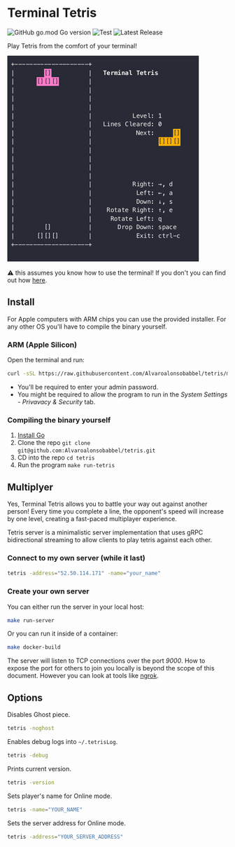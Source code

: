 # Terminal Tetris

![GitHub go.mod Go version](https://img.shields.io/github/go-mod/go-version/Alvaroalonsobabbel/tetris) ![Test](https://github.com/Alvaroalonsobabbel/tetris/actions/workflows/test.yml/badge.svg) ![Latest Release](https://img.shields.io/github/v/release/Alvaroalonsobabbel/tetris?color=blue&label=Latest%20Release)

Play Tetris from the comfort of your terminal!

![example](./doc/example.gif)

⚠️ this assumes you know how to use the terminal! If you don't you can find out how [here](https://www.google.com/search?q=how+to+use+the+terminal).

## Install

For Apple computers with ARM chips you can use the provided installer. For any other OS you'll have to compile the binary yourself.

### ARM (Apple Silicon)

Open the terminal and run:

```bash
curl -sSL https://raw.githubusercontent.com/Alvaroalonsobabbel/tetris/main/bin/install.sh | bash
```

- You'll be required to enter your admin password.
- You might be required to allow the program to run in the _System Settings - Privavacy & Security_ tab.

### Compiling the binary yourself

1. [Install Go](https://go.dev/doc/install)
2. Clone the repo `git clone git@github.com:Alvaroalonsobabbel/tetris.git`
3. CD into the repo `cd tetris`
4. Run the program `make run-tetris`

## Multiplyer

Yes, Terminal Tetris allows you to battle your way out against another person! Every time you complete a line, the opponent's speed will increase by one level, creating a fast-paced multiplayer experience.

Tetris server is a minimalistic server implementation that uses gRPC bidirectional streaming to allow clients to play tetris against each other.

### Connect to my own server (while it last)
```bash
tetris -address="52.50.114.171" -name="your_name"
```
### Create your own server

You can either run the server in your local host:
```bash
make run-server
```

Or you can run it inside of a container:
```bash
make docker-build
```

The server will listen to TCP connections over the port *9000*. How to expose the port for others to join you locally is beyond the scope of this document. However you can look at tools like [ngrok](https://ngrok.com/).

## Options

Disables Ghost piece.

```bash
tetris -noghost
```

Enables debug logs into `~/.tetrisLog`.

```bash
tetris -debug
```

Prints current version.

```bash
tetris -version
```

Sets player's name for Online mode.

```bash
tetris -name="YOUR_NAME"
```

Sets the server address for Online mode.

```bash
tetris -address="YOUR_SERVER_ADDRESS"
```
